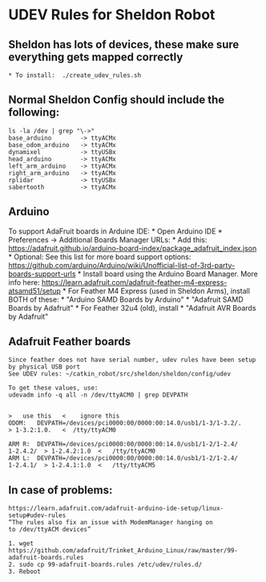 # UDEV Rules for Sheldon Robot

## Sheldon has lots of devices, these make sure everything gets mapped correctly
    * To install:  ./create_udev_rules.sh


## Normal Sheldon Config should include the following:
    ls -la /dev | grep "\->"
    base_arduino        -> ttyACMx
    base_odom_arduino   -> ttyACMx
    dynamixel           -> ttyUSBx
    head_arduino        -> ttyACMx
    left_arm_arduino    -> ttyACMx
    right_arm_arduino   -> ttyACMx
    rplidar             -> ttyUSBx
    sabertooth          -> ttyACMx

## Arduino
To support AdaFruit boards in Arduine IDE:
    * Open Arduino IDE
    * Preferences -> Additional Boards Manager URLs:
    * Add this: 
        https://adafruit.github.io/arduino-board-index/package_adafruit_index.json
    * Optional:  See this list for more board support options: 
        https://github.com/arduino/Arduino/wiki/Unofficial-list-of-3rd-party-boards-support-urls
    * Install board using the Arduino Board Manager.  More info here:
        https://learn.adafruit.com/adafruit-feather-m4-express-atsamd51/setup
    * For Feather M4 Express (used in Sheldon Arms), install BOTH of these:
        * "Arduino SAMD Boards by Arduino"
        * "Adafruit SAMD Boards by Adafruit"
    * For Feather 32u4 (old), install 
        * "Adafruit AVR Boards by Adafruit"

## Adafruit Feather boards
    Since feather does not have serial number, udev rules have been setup by physical USB port
    See UDEV rules: ~/catkin_robot/src/sheldon/sheldon/config/udev

    To get these values, use:
    udevadm info -q all -n /dev/ttyACM0 | grep DEVPATH

                                                                                  >   use this   <    ignore this
    ODOM:   DEVPATH=/devices/pci0000:00/0000:00:14.0/usb1/1-3/1-3.2/.              > 1-3.2:1.0.   <  /tty/ttyACM0

    ARM R:  DEVPATH=/devices/pci0000:00/0000:00:14.0/usb1/1-2/1-2.4/     1-2.4.2/  > 1-2.4.2:1.0  <   /tty/ttyACM0
    ARM L:  DEVPATH=/devices/pci0000:00/0000:00:14.0/usb1/1-2/1-2.4/     1-2.4.1/  > 1-2.4.1:1.0  <   /tty/ttyACM5

## In case of problems:
    https://learn.adafruit.com/adafruit-arduino-ide-setup/linux-setup#udev-rules
    “The rules also fix an issue with ModemManager hanging on to /dev/ttyACM devices”

    1. wget https://github.com/adafruit/Trinket_Arduino_Linux/raw/master/99-adafruit-boards.rules
    2. sudo cp 99-adafruit-boards.rules /etc/udev/rules.d/
    3. Reboot


